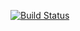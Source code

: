 [![Build Status](https://app.travis-ci.com/Zeliha1/yzlm.svg?branch=main)](https://app.travis-ci.com/Zeliha1/yzlm)